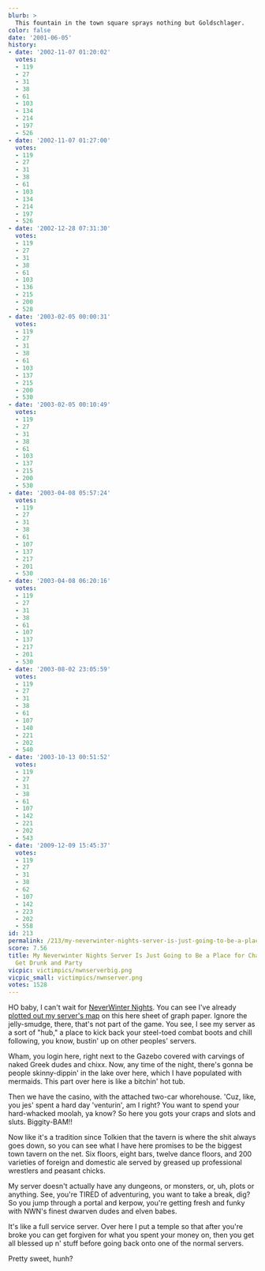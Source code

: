 ```yaml
---
blurb: >
  This fountain in the town square sprays nothing but Goldschlager.
color: false
date: '2001-06-05'
history:
- date: '2002-11-07 01:20:02'
  votes:
  - 119
  - 27
  - 31
  - 38
  - 61
  - 103
  - 134
  - 214
  - 197
  - 526
- date: '2002-11-07 01:27:00'
  votes:
  - 119
  - 27
  - 31
  - 38
  - 61
  - 103
  - 134
  - 214
  - 197
  - 526
- date: '2002-12-28 07:31:30'
  votes:
  - 119
  - 27
  - 31
  - 38
  - 61
  - 103
  - 136
  - 215
  - 200
  - 528
- date: '2003-02-05 00:00:31'
  votes:
  - 119
  - 27
  - 31
  - 38
  - 61
  - 103
  - 137
  - 215
  - 200
  - 530
- date: '2003-02-05 00:10:49'
  votes:
  - 119
  - 27
  - 31
  - 38
  - 61
  - 103
  - 137
  - 215
  - 200
  - 530
- date: '2003-04-08 05:57:24'
  votes:
  - 119
  - 27
  - 31
  - 38
  - 61
  - 107
  - 137
  - 217
  - 201
  - 530
- date: '2003-04-08 06:20:16'
  votes:
  - 119
  - 27
  - 31
  - 38
  - 61
  - 107
  - 137
  - 217
  - 201
  - 530
- date: '2003-08-02 23:05:59'
  votes:
  - 119
  - 27
  - 31
  - 38
  - 61
  - 107
  - 140
  - 221
  - 202
  - 540
- date: '2003-10-13 00:51:52'
  votes:
  - 119
  - 27
  - 31
  - 38
  - 61
  - 107
  - 142
  - 221
  - 202
  - 543
- date: '2009-12-09 15:45:37'
  votes:
  - 119
  - 27
  - 31
  - 38
  - 62
  - 107
  - 142
  - 223
  - 202
  - 558
id: 213
permalink: /213/my-neverwinter-nights-server-is-just-going-to-be-a-place-for-characters-to-get-drunk-and-party/
score: 7.56
title: My Neverwinter Nights Server Is Just Going to Be a Place for Characters to
  Get Drunk and Party
vicpic: victimpics/nwnserverbig.png
vicpic_small: victimpics/nwnserver.png
votes: 1528
---
```


HO baby, I can't wait for [NeverWinter
Nights](http://web.archive.org/web/20010605000000/http://gamespy.com/e3/nwn/).
You can see I've already [plotted out my server's
map](http://web.archive.org/web/20010605000000/http://gamespy.com/articles/june01/neverwinter2/)
on this here sheet of graph paper. Ignore the jelly-smudge, there,
that's not part of the game. You see, I see my server as a sort of
"hub," a place to kick back your steel-toed combat boots and chill
following, you know, bustin' up on other peoples' servers.

Wham, you login here, right next to the Gazebo covered with carvings of
naked Greek dudes and chixx. Now, any time of the night, there's gonna
be people skinny-dippin' in the lake over here, which I have populated
with mermaids. This part over here is like a bitchin' hot tub.

Then we have the casino, with the attached two-car whorehouse. 'Cuz,
like, you jes' spent a hard day 'venturin', am I right? You want to
spend your hard-whacked moolah, ya know? So here you gots your craps and
slots and sluts. Biggity-BAM!!

Now like it's a tradition since Tolkien that the tavern is where the
shit always goes down, so you can see what I have here promises to be
the biggest town tavern on the net. Six floors, eight bars, twelve dance
floors, and 200 varieties of foreign and domestic ale served by greased
up professional wrestlers and peasant chicks.

My server doesn't actually have any dungeons, or monsters, or, uh, plots
or anything. See, you're TIRED of adventuring, you want to take a break,
dig? So you jump through a portal and kerpow, you're getting fresh and
funky with NWN's finest dwarven dudes and elven babes.

It's like a full service server. Over here I put a temple so that after
you're broke you can get forgiven for what you spent your money on, then
you get all blessed up n' stuff before going back onto one of the normal
servers.

Pretty sweet, hunh?